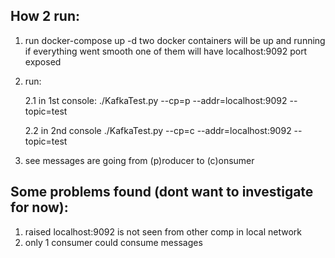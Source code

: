 How 2 run:
---
1. run docker-compose up -d
   two docker containers will be up and running if everything went smooth
   one of them will have localhost:9092 port exposed
   
2. run:

   2.1 in 1st console: 
   ./KafkaTest.py --cp=p --addr=localhost:9092 --topic=test

   2.2 in 2nd console 
   ./KafkaTest.py --cp=c --addr=localhost:9092 --topic=test
   
3. see messages are going from (p)roducer to (c)onsumer

   
Some problems found (dont want to investigate for now):
---
1. raised localhost:9092 is not seen from other comp in local network
2. only 1 consumer could consume messages 
